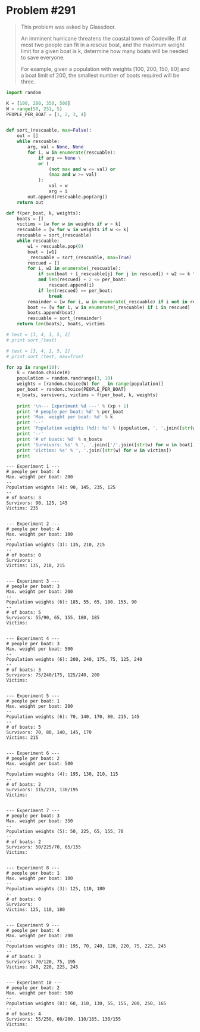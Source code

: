 
# Problem #291

> This problem was asked by Glassdoor.
>
> An imminent hurricane threatens the coastal town of Codeville. If at most two people can fit in a rescue boat, and the maximum weight limit for a given boat is k, determine how many boats will be needed to save everyone.
> 
> For example, given a population with weights \[100, 200, 150, 80\] and a boat limit of 200, the smallest number of boats required will be three.


```python
import random

K = [100, 200, 350, 500]
W = range(50, 251, 5)
PEOPLE_PER_BOAT = [1, 2, 3, 4]


def sort_(rescuable, max=False):
    out = []
    while rescuable:
        arg, val = None, None
        for i, w in enumerate(rescuable):
            if arg == None \
            or (
                (not max and w <= val) or
                (max and w >= val)
            ):
                val = w
                arg = i
        out.append(rescuable.pop(arg))
    return out
```


```python
def f(per_boat, k, weights):
    boats = []
    victims = [w for w in weights if w > k]
    rescuable = [w for w in weights if w <= k]
    rescuable = sort_(rescuable)
    while rescuable:
        w1 = rescuable.pop(0)
        boat = [w1]
        _rescuable = sort_(rescuable, max=True)
        rescued = []
        for i, w2 in enumerate(_rescuable):
            if sum(boat + [_rescuable[j] for j in rescued]) + w2 <= k \
            and len(rescued) + 2 <= per_boat:
                rescued.append(i)
            if len(rescued) == per_boat:
                break
        remainder = [w for i, w in enumerate(_rescuable) if i not in rescued]
        boat += [w for i, w in enumerate(_rescuable) if i in rescued]
        boats.append(boat)
        rescuable = sort_(remainder)
    return len(boats), boats, victims

# test = [3, 4, 1, 5, 2]
# print sort_(test)

# test = [3, 4, 1, 5, 2]
# print sort_(test, max=True)
```


```python
for xp in range(10):
    k = random.choice(K)
    population = random.randrange(3, 10)
    weights = [random.choice(W) for _ in range(population)]
    per_boat = random.choice(PEOPLE_PER_BOAT)
    n_boats, survivors, victims = f(per_boat, k, weights)
    
    print '\n--- Experiment %d ---' % (xp + 1)
    print '# people per boat: %d' % per_boat
    print 'Max. weight per boat: %d' % k
    print '--'
    print 'Population weights (%d): %s' % (population, ', '.join([str(w) for w in weights]))
    print '--'
    print '# of boats: %d' % n_boats
    print 'Survivors: %s' % ', '.join(['/'.join([str(w) for w in boat]) for boat in survivors])
    print 'Victims: %s' % ', '.join([str(w) for w in victims])
    print
```

    
    --- Experiment 1 ---
    # people per boat: 4
    Max. weight per boat: 200
    --
    Population weights (4): 90, 145, 235, 125
    --
    # of boats: 3
    Survivors: 90, 125, 145
    Victims: 235
    
    
    --- Experiment 2 ---
    # people per boat: 4
    Max. weight per boat: 100
    --
    Population weights (3): 135, 210, 215
    --
    # of boats: 0
    Survivors: 
    Victims: 135, 210, 215
    
    
    --- Experiment 3 ---
    # people per boat: 3
    Max. weight per boat: 200
    --
    Population weights (6): 185, 55, 65, 180, 155, 90
    --
    # of boats: 5
    Survivors: 55/90, 65, 155, 180, 185
    Victims: 
    
    
    --- Experiment 4 ---
    # people per boat: 3
    Max. weight per boat: 500
    --
    Population weights (6): 200, 240, 175, 75, 125, 240
    --
    # of boats: 3
    Survivors: 75/240/175, 125/240, 200
    Victims: 
    
    
    --- Experiment 5 ---
    # people per boat: 1
    Max. weight per boat: 200
    --
    Population weights (6): 70, 140, 170, 80, 215, 145
    --
    # of boats: 5
    Survivors: 70, 80, 140, 145, 170
    Victims: 215
    
    
    --- Experiment 6 ---
    # people per boat: 2
    Max. weight per boat: 500
    --
    Population weights (4): 195, 130, 210, 115
    --
    # of boats: 2
    Survivors: 115/210, 130/195
    Victims: 
    
    
    --- Experiment 7 ---
    # people per boat: 3
    Max. weight per boat: 350
    --
    Population weights (5): 50, 225, 65, 155, 70
    --
    # of boats: 2
    Survivors: 50/225/70, 65/155
    Victims: 
    
    
    --- Experiment 8 ---
    # people per boat: 1
    Max. weight per boat: 100
    --
    Population weights (3): 125, 110, 180
    --
    # of boats: 0
    Survivors: 
    Victims: 125, 110, 180
    
    
    --- Experiment 9 ---
    # people per boat: 4
    Max. weight per boat: 200
    --
    Population weights (8): 195, 70, 240, 120, 220, 75, 225, 245
    --
    # of boats: 3
    Survivors: 70/120, 75, 195
    Victims: 240, 220, 225, 245
    
    
    --- Experiment 10 ---
    # people per boat: 2
    Max. weight per boat: 500
    --
    Population weights (8): 60, 110, 130, 55, 155, 200, 250, 165
    --
    # of boats: 4
    Survivors: 55/250, 60/200, 110/165, 130/155
    Victims: 
    

